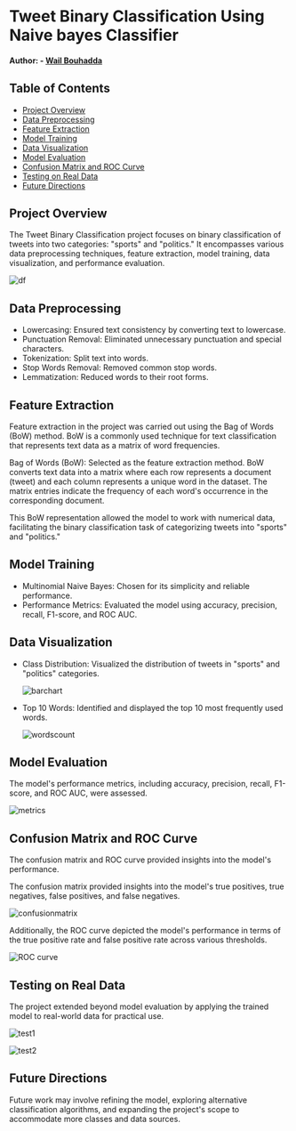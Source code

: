 # Tweet Binary Classification Using Naive bayes Classifier 


#### Author:  - <a href="https://github.com/WailBouhadda">Wail Bouhadda</a>

## Table of Contents

- [Project Overview](#project-overview)
- [Data Preprocessing](#data-preprocessing)
- [Feature Extraction](#feature-extraction)
- [Model Training](#model-training)
- [Data Visualization](#data-visualization)
- [Model Evaluation](#model-evaluation)
- [Confusion Matrix and ROC Curve](#confusion-matrix-and-roc-curve)
- [Testing on Real Data](#testing-on-real-data)
- [Future Directions](#future-directions)

## Project Overview

The Tweet Binary Classification project focuses on binary classification of tweets into two categories: "sports" and "politics." It encompasses various data preprocessing techniques, feature extraction, model training, data visualization, and performance evaluation.

  ![df](https://github.com/WailBouhadda/Tweet-Binary-Classification-Using-Naive-bayes-Classifier/assets/47559086/e04e1ed7-62db-49fa-aa1b-215afae6a81e)


## Data Preprocessing

- Lowercasing: Ensured text consistency by converting text to lowercase.
- Punctuation Removal: Eliminated unnecessary punctuation and special characters.
- Tokenization: Split text into words.
- Stop Words Removal: Removed common stop words.
- Lemmatization: Reduced words to their root forms.

## Feature Extraction

Feature extraction in the  project was carried out using the Bag of Words (BoW) method. BoW is a commonly used technique for text classification that represents text data as a matrix of word frequencies.

Bag of Words (BoW): Selected as the feature extraction method. BoW converts text data into a matrix where each row represents a document (tweet) and each column represents a unique word in the dataset. The matrix entries indicate the frequency of each word's occurrence in the corresponding document.

This BoW representation allowed the model to work with numerical data, facilitating the binary classification task of categorizing tweets into "sports" and "politics."

## Model Training

- Multinomial Naive Bayes: Chosen for its simplicity and reliable performance.
- Performance Metrics: Evaluated the model using accuracy, precision, recall, F1-score, and ROC AUC.
  

## Data Visualization

- Class Distribution: Visualized the distribution of tweets in "sports" and "politics" categories.

  ![barchart](https://github.com/WailBouhadda/Tweet-Binary-Classification-Using-Naive-bayes-Classifier/assets/47559086/6990fa16-acb0-470b-b84a-8a8d59060ec7)

- Top 10 Words: Identified and displayed the top 10 most frequently used words.

  ![wordscount](https://github.com/WailBouhadda/Tweet-Binary-Classification-Using-Naive-bayes-Classifier/assets/47559086/d4df4cdb-8393-42e5-9158-f1c6e0242309)


## Model Evaluation

The model's performance metrics, including accuracy, precision, recall, F1-score, and ROC AUC, were assessed.

  ![metrics](https://github.com/WailBouhadda/Tweet-Binary-Classification-Using-Naive-bayes-Classifier/assets/47559086/c25b7d8a-853d-4bc2-ab37-7523f44fbffc)

## Confusion Matrix and ROC Curve

The confusion matrix and ROC curve provided insights into the model's performance.

The confusion matrix provided insights into the model's true positives, true negatives, false positives, and false negatives. 

  ![confusionmatrix](https://github.com/WailBouhadda/Tweet-Binary-Classification-Using-Naive-bayes-Classifier/assets/47559086/a6fb76a4-84a9-42ca-9af2-c95ca47df66c)

Additionally, the ROC curve depicted the model's performance in terms of the true positive rate and false positive rate across various thresholds.

  ![ROC curve](https://github.com/WailBouhadda/Tweet-Binary-Classification-Using-Naive-bayes-Classifier/assets/47559086/da080f9d-482c-406d-88b0-edd3399efb47)


## Testing on Real Data

The project extended beyond model evaluation by applying the trained model to real-world data for practical use.

  ![test1](https://github.com/WailBouhadda/Tweet-Binary-Classification-Using-Naive-bayes-Classifier/assets/47559086/9cc0b8b9-bdcb-47c7-9a37-ac17a2c057ae)

  ![test2](https://github.com/WailBouhadda/Tweet-Binary-Classification-Using-Naive-bayes-Classifier/assets/47559086/94f86dfd-4ba1-4666-873b-27613538393e)


## Future Directions

Future work may involve refining the model, exploring alternative classification algorithms, and expanding the project's scope to accommodate more classes and data sources.



